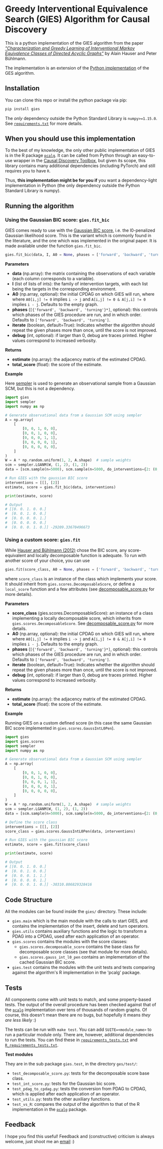 # Greedy Interventional Equivalence Search (GIES) Algorithm for Causal Discovery

This is a python implementation of the GIES algorithm from the paper [*"Characterization and Greedy Learning of Interventional
Markov Equivalence Classes of Directed Acyclic Graphs"*](https://www.jmlr.org/papers/volume13/hauser12a/hauser12a.pdf) by Alain Hauser and Peter Bühlmann.

The implementation is an extension of the [Python implementation](https://github.com/juangamella/ges) of the GES algorithm.

## Installation

You can clone this repo or install the python package via pip:

```bash
pip install gies
```

The _only_ dependency outside the Python Standard Library is `numpy>=1.15.0`. See [`requirements.txt`](requirements.txt) for more details.

## When you should use this implementation

To the best of my knowledge, the only other public implementation of GIES is in the R package [`pcalg`](https://www.rdocumentation.org/packages/pcalg/versions/2.7-1). It can be called from Python through an easy-to-use wrapper in the [Causal Discovery Toolbox](https://github.com/FenTechSolutions/CausalDiscoveryToolbox), but given its scope, this library contains many additional dependencies (including PyTorch) and still requires you to have `R`.

Thus, **this implementation might be for you if** you want a dependency-light implementation in Python (the only dependency outside the Python Standard Library is numpy).

## Running the algorithm

### Using the Gaussian BIC score: `gies.fit_bic`

GIES comes ready to use with the [Gaussian BIC score](https://en.wikipedia.org/wiki/Bayesian_information_criterion#Gaussian_special_case), i.e. the l0-penalized Gaussian likelihood score. This is the variant which is commonly found in the literature, and the one which was implemented in the original paper. It is made available under the function `gies.fit_bic`.

```python
gies.fit_bic(data, I, A0 = None, phases = ['forward', 'backward', 'turning'], iterate = True, debug = 0)
```

**Parameters**

- **data** (np.array): the matrix containing the observations of each variable (each column corresponds to a variable).
- **I** (list of lists of ints): the family of intervention targets, with each list being the targets in the corresponding environment.
- **A0** (np.array, optional): the initial CPDAG on which GIES will run, where where `A0[i,j] != 0` implies `i -> j` and `A[i,j] != 0 & A[j,i] != 0` implies `i - j`. Defaults to the empty graph.
- **phases** (`[{'forward', 'backward', 'turning'}*]`, optional): this controls which phases of the GIES procedure are run, and in which order. Defaults to `['forward', 'backward', 'turning']`.
- **iterate** (boolean, default=True): Indicates whether the algorithm should repeat the given phases more than once, until the score is not improved.
- **debug** (int, optional): if larger than 0, debug are traces printed. Higher values correspond to increased verbosity.

**Returns**
- **estimate** (np.array): the adjacency matrix of the estimated CPDAG.
- **total_score** (float): the score of the estimate.

**Example**

Here [sempler](https://github.com/juangamella/sempler) is used to generate an observational sample from a Gaussian SCM, but this is not a dependency.

```python
import gies
import sempler
import numpy as np

# Generate observational data from a Gaussian SCM using sempler
A = np.array(
    [
        [0, 0, 1, 0, 0],
        [0, 0, 1, 0, 0],
        [0, 0, 0, 1, 1],
        [0, 0, 0, 0, 1],
        [0, 0, 0, 0, 0],
    ]
)
W = A * np.random.uniform(1, 2, A.shape)  # sample weights
scm = sempler.LGANM(W, (1, 2), (1, 2))
data = [scm.sample(n=5000), scm.sample(n=5000, do_interventions={2: (0, 5)})]

# Run GIES with the gaussian BIC score
interventions = [[], [2]]
estimate, score = gies.fit_bic(data, interventions)

print(estimate, score)

# Output
# [[0. 0. 1. 0. 0.]
#  [0. 0. 1. 0. 0.]
#  [0. 0. 0. 0. 1.]
#  [0. 0. 0. 0. 0.]
#  [0. 0. 0. 1. 0.]] -29209.33670496673
```

### Using a custom score: `gies.fit`

While [Hauser and Bühlmann (2012)](https://www.jmlr.org/papers/volume13/hauser12a/hauser12a.pdff) chose the BIC score, any score-equivalent and locally decomposable function is adequate. To run with another score of your choice, you can use

```python
gies.fit(score_class, A0 = None, phases = ['forward', 'backward', 'turning'], iterate = True, debug = 0)
```

where `score_class` is an instance of the class which implements your score. It should inherit from `gies.scores.DecomposableScore`, or define a `local_score` function and a few attributes (see [decomposable_score.py](gies/scores/decomposable_score.py) for more details).

**Parameters**

- **score_class** (gies.scores.DecomposableScore): an instance of a class implementing a locally decomposable score, which inherits from `gies.scores.DecomposableScore`. See [decomposable_score.py](gies/scores/decomposable_score.py) for more details.
- **A0** (np.array, optional): the initial CPDAG on which GIES will run, where where `A0[i,j] != 0` implies `i -> j` and `A[i,j] != 0 & A[j,i] != 0` implies `i - j`. Defaults to the empty graph.
- **phases** (`[{'forward', 'backward', 'turning'}*]`, optional): this controls which phases of the GIES procedure are run, and in which order. Defaults to `['forward', 'backward', 'turning']`.
- **iterate** (boolean, default=True): Indicates whether the algorithm should repeat the given phases more than once, until the score is not improved.
- **debug** (int, optional): if larger than 0, debug are traces printed. Higher values correspond to increased verbosity.

**Returns**
- **estimate** (np.array): the adjacency matrix of the estimated CPDAG.
- **total_score** (float): the score of the estimate.

**Example**

Running GIES on a custom defined score (in this case the same Gaussian BIC score implemented in `gies.scores.GaussIntL0Pen`).

```python
import gies
import gies.scores
import sempler
import numpy as np

# Generate observational data from a Gaussian SCM using sempler
A = np.array(
    [
        [0, 0, 1, 0, 0],
        [0, 0, 1, 0, 0],
        [0, 0, 0, 1, 1],
        [0, 0, 0, 0, 1],
        [0, 0, 0, 0, 0],
    ]
)
W = A * np.random.uniform(1, 2, A.shape)  # sample weights
scm = sempler.LGANM(W, (1, 2), (1, 2))
data = [scm.sample(n=5000), scm.sample(n=5000, do_interventions={2: (0, 5)})]

# Define the score class
interventions = [[], [2]]
score_class = gies.scores.GaussIntL0Pen(data, interventions)

# Run GIES with the gaussian BIC score
estimate, score = gies.fit(score_class)

print(estimate, score)

# Output
# [[0. 0. 1. 0. 0.]
#  [0. 0. 1. 0. 0.]
#  [0. 0. 0. 1. 1.]
#  [0. 0. 0. 0. 1.]
#  [0. 0. 0. 1. 0.]] -30310.806829328416
```

## Code Structure

All the modules can be found inside the `gies/` directory. These include:

  - `gies.main` which is the main module with the calls to start GIES, and contains the implementation of the insert, delete and turn operators.
  - `gies.utils` contains auxiliary functions and the logic to transform a PDAG into a CPDAG, used after each application of an operator.
  - `gies.scores` contains the modules with the score classes:
      - `gies.scores.decomposable_score` contains the base class for decomposable score classes (see that module for more details).
      - `gies.scores.gauss_int_l0_pen` contains an implementation of the cached Gaussian BIC score.
  - `gies.test` contains the modules with the unit tests and tests comparing against the algorithm's R implementation in the 'pcalg' package.   

## Tests

All components come with unit tests to match, and some property-based tests. The output of the overall procedure has been checked against that of the [`pcalg`](https://www.rdocumentation.org/packages/pcalg/versions/2.7-1) implementation over tens of thousands of random graphs. Of course, this doesn't mean there are no bugs, but hopefully it means *they are less likely* :)

The tests can be run with `make test`. You can add `SUITE=<module_name>` to run a particular module only. There are, however, additional dependencies to run the tests. You can find these in [`requirements_tests.txt`](https://github.com/juangamella/ges/blob/master/requirements_tests.txt) and [`R_requirements_tests.txt`](https://github.com/juangamella/ges/blob/master/R_requirements_tests.txt).

**Test modules**

They are in the sub package `gies.test`, in the directory `ges/test/`:

   - `test_decomposable_score.py`: tests for the decomposable score base class.
   - `test_int_score.py`: tests for the Gaussian bic score.
   - `test_pdag_to_cpdag.py`: tests the conversion from PDAG to CPDAG, which is applied after each application of an operator.
   - `test_utils.py`: tests the other auxiliary functions.
   - `test_vs_R`: compares the output of the algorithm to that of the R implementation in the [`pcalg`](https://www.rdocumentation.org/packages/pcalg/versions/2.7-1) package.

## Feedback

I hope you find this useful! Feedback and (constructive) criticism is always welcome, just shoot me an [email](mailto:juan.gamella@stat.math.ethz.ch) :)
